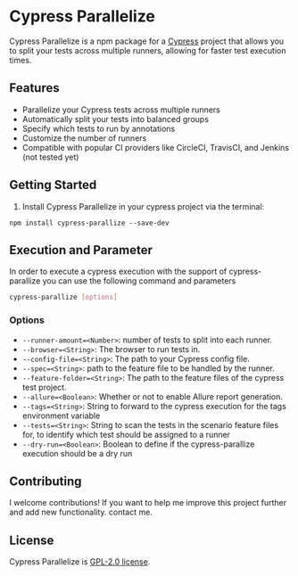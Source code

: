 # Cypress Parallelize

Cypress Parallelize is a npm package for a [Cypress](https://www.cypress.io/) project that allows you to split your tests across multiple runners, allowing for faster test execution times.

## Features

- Parallelize your Cypress tests across multiple runners
- Automatically split your tests into balanced groups
- Specify which tests to run by annotations
- Customize the number of runners
- Compatible with popular CI providers like CircleCI, TravisCI, and Jenkins (not tested yet)

## Getting Started

1. Install Cypress Parallelize in your cypress project via the terminal:

```
npm install cypress-parallize --save-dev
```

## Execution and Parameter

In order to execute a cypress execution with the support of cypress-parallize you can use the following command and parameters

```bash
cypress-parallize [options]
```

### Options

- `--runner-amount=<Number>`: number of tests to split into each runner.
- `--browser=<String>`: The browser to run tests in.
- `--config-file=<String>`: The path to your Cypress config file.
- `--spec=<String>`: path to the feature file to be handled by the runner.
- `--feature-folder=<String>`: The path to the feature files of the cypress test project. 
- `--allure=<Boolean>`: Whether or not to enable Allure report generation.
- `--tags=<String>`: String to forward to the cypress execution for the tags environment variable
- `--tests=<String>`: String to scan the tests in the scenario feature files for, to identify which test should be assigned to a runner
- `--dry-run=<Boolean>`: Boolean to define if the cypress-parallize execution should be a dry run

## Contributing

I welcome contributions! If you want to help me improve this project further and add new functionality. contact me.

## License

Cypress Parallelize is [GPL-2.0 license](LICENSE).